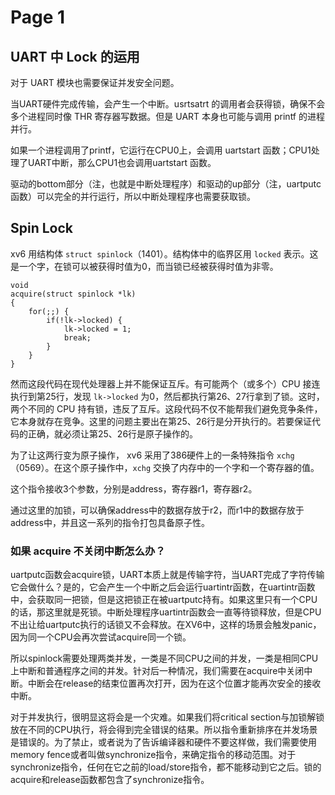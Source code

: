 # Page 1

## UART 中 Lock 的运用 <a href="#es3eq" id="es3eq"></a>

对于 UART 模块也需要保证并发安全问题。

当UART硬件完成传输，会产生一个中断。usrtsatrt 的调用者会获得锁，确保不会多个进程同时像 THR 寄存器写数据。但是 UART 本身也可能与调用 printf 的进程并行。

如果一个进程调用了printf，它运行在CPU0上，会调用 uartstart 函数；CPU1处理了UART中断，那么CPU1也会调用uartstart 函数。

驱动的bottom部分（注，也就是中断处理程序）和驱动的up部分（注，uartputc函数）可以完全的并行运行，所以中断处理程序也需要获取锁。

## Spin Lock <a href="#ptboz" id="ptboz"></a>

xv6 用结构体 `struct spinlock`（1401）。结构体中的临界区用 `locked` 表示。这是一个字，在锁可以被获得时值为0，而当锁已经被获得时值为非零。

```
void
acquire(struct spinlock *lk)
{
    for(;;) {
        if(!lk->locked) {
            lk->locked = 1;
            break;
        }
    }
}
```

然而这段代码在现代处理器上并不能保证互斥。有可能两个（或多个）CPU 接连执行到第25行，发现 `lk->locked` 为0，然后都执行第26、27行拿到了锁。这时，两个不同的 CPU 持有锁，违反了互斥。这段代码不仅不能帮我们避免竞争条件，它本身就存在竞争。这里的问题主要出在第25、26行是分开执行的。若要保证代码的正确，就必须让第25、26行是原子操作的。

为了让这两行变为原子操作， xv6 采用了386硬件上的一条特殊指令 `xchg`（0569）。在这个原子操作中，`xchg` 交换了内存中的一个字和一个寄存器的值。

这个指令接收3个参数，分别是address，寄存器r1，寄存器r2。

通过这里的加锁，可以确保address中的数据存放于r2，而r1中的数据存放于address中，并且这一系列的指令打包具备原子性。

### 如果 acquire 不关闭中断怎么办？

uartputc函数会acquire锁，UART本质上就是传输字符，当UART完成了字符传输它会做什么？是的，它会产生一个中断之后会运行uartintr函数，在uartintr函数中，会获取同一把锁，但是这把锁正在被uartputc持有。如果这里只有一个CPU的话，那这里就是死锁。中断处理程序uartintr函数会一直等待锁释放，但是CPU不出让给uartputc执行的话锁又不会释放。在XV6中，这样的场景会触发panic，因为同一个CPU会再次尝试acquire同一个锁。

所以spinlock需要处理两类并发，一类是不同CPU之间的并发，一类是相同CPU上中断和普通程序之间的并发。针对后一种情况，我们需要在acquire中关闭中断。中断会在release的结束位置再次打开，因为在这个位置才能再次安全的接收中断。

对于并发执行，很明显这将会是一个灾难。如果我们将critical section与加锁解锁放在不同的CPU执行，将会得到完全错误的结果。所以指令重新排序在并发场景是错误的。为了禁止，或者说为了告诉编译器和硬件不要这样做，我们需要使用memory fence或者叫做synchronize指令，来确定指令的移动范围。对于synchronize指令，任何在它之前的load/store指令，都不能移动到它之后。锁的acquire和release函数都包含了synchronize指令。
